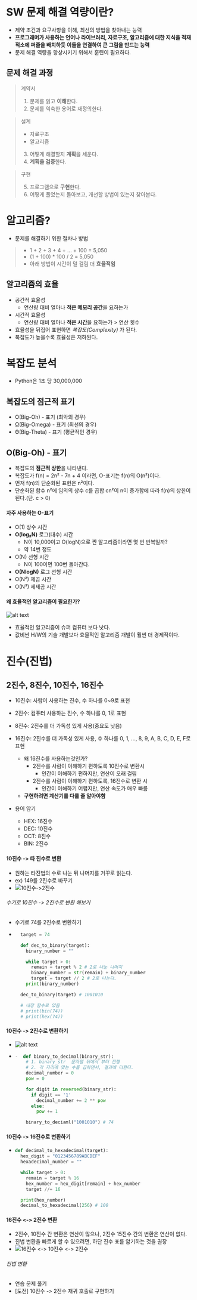 # SW 문제 해결 역량이란?
- 제약 조건과 요구사항을 이해, 최선의 방법을 찾아내는 능력
- **프로그래머가 사용하는 언어나 라이브러리, 자료구조, 알고리즘에 대한 지식을 적재적소에 퍼즐을 배치하듯 이들을 연결하여 큰 그림을 만드는 능력**
- 문제 해결 역량을 향상시키기 위해서 훈련이 필요하다.

## 문제 해결 과정
> 계약서
>1. 문제를 읽고 **이해**한다.
>2. 문제를 익숙한 용어로 재정의한다.
    
> 설계
>- 자료구조
>- 알고리즘
>3. 어떻게 해결할지 **계획**을 세운다.
>4. **계획을 검증**한다.

    
> 구현
> 
> 5. 프로그램으로 **구현**한다.
> 6. 어떻게 풀었는지 돌아보고, 개선할 방법이 있는지 찾아본다.

# 알고리즘?
- 문제를 해결하기 위한 절차나 방법
> - 1 + 2 + 3 + 4 + ... + 100 = 5,050
> - (1 + 100) * 100 / 2 = 5,050  
> - 아래 방법이 시간이 덜 걸림 더 **효율적임**
>

## 알고리즘의 효율
- 공간적 효율성
  - 연산량 대비 얼마나 **적은 메모리 공간**을 요하는가
- 시간적 효율성
  - 연산량 대비 얼마나 **적은 시간**을 요하는가 > 연산 횟수
- 효율성을 뒤집어 표현하면 *복잡도(Complexity)* 가 된다.
- 복잡도가 높을수록 효율성은 저하된다.


# 복잡도 분석
- Python은 1초 당 30,000,000
## 복잡도의 점근적 표기
- O(Big-Oh) - 표기 (최악의 경우)
- Ω(Big-Omega) - 표기 (최선의 경우)
- Θ(Big-Theta) - 표기 (평균적인 경우)

## O(Big-Oh) - 표기
- 복잡도의 **점근적 상한**을 나타낸다.
- 복잡도가 f(n) = 2n² - 7n + 4 이라면, O-표기는 f(n)의 O(n²)이다.
- 먼저 f(n)의 단순화된 표현은 n²이다.
- 단순화된 함수 n²에 임의의 상수 c를 곱합  cn²이 n이 증가함에 따라 f(n)의 상한이 된다.(단. c > 0)

#### 자주 사용하는 O-표기
- O(1) 상수 시간
- **O(log₂N)** 로그(대수) 시간
  - N이 10,000이고 O(logN)으로 짠 알고리즘이라면 몇 번 반복일까?
  - 약 14번 정도
- O(N) 선형 시간
  - N이 100이면 100번 돌아간다.
- **O(NlogN)** 로그 선형 시간
- O(N²) 제곱 시간
- O(N³) 세제곱 시간


#### 왜 효율적인 알고리즘이 필요한가?
![alt text](image.png)
- 효율적인 알고리즘이 슈퍼 컴퓨터 보다 낫다.
- 값비싼 H/W의 기술 개발보다 효율적인 알고리즘 개발이 훨씬 더 경제적이다.

# **진수(진법)**
## 2진수, 8진수, 10진수, 16진수
- 10진수: 사람이 사용하는 진수, 수 하나를 0~9로 표현
- 2진수: 컴퓨터 사용하는 진수, 수 하나를 0, 1로 표현
- 8진수: 2진수를 더 가독성 있게 사용(중요도 낮음)
- 16진수: 2진수를 더 가독성 있게 사용, 수 하나를 0, 1, ..., 8, 9, A, B, C, D, E, F로 표현
  - 왜 16진수를 사용하는것인가?
    - 2진수를 사람이 이해하기 편하도록 10진수로 변환시
      - 인간이 이해하기 편하지만, 연산이 오래 걸림
    - 2진수를 사람이 이해하기 편하도록, 16진수로 변환 시
      - 인간이 이해하기 어렵지만, 연산 속도가 매우 빠름
  - **구현하려면 계산기를 다룰 줄 알아야함**

- 용어 암기
  - HEX: 16진수
  - DEC: 10진수
  - OCT: 8진수
  - BIN: 2진수

#### 10진수 -> 타 진수로 변환
- 원하는 타진법의 수로 나눈 뒤 나머지를 거꾸로 읽는다.
- ex) 149를 2진수로 바꾸기
- ![10진수->2진수](image-1.png)

###### 수기로 10진수 -> 2진수로 변환 해보기
- 수기로 74를 2진수로 변환하기
- ```python
    target = 74

    def dec_to_binary(target):
      binary_number = ""

      while target > 0:
        remain = target % 2 # 2로 나눈 나머지
        binary_number = str(remain) + binary_number
        target = target // 2 # 2로 나눈다.
      print(binary_number)

    dec_to_binary(target) # 1001010

    # 내장 함수로 있음
    # print(bin(74))
    # print(hex(74)) 
  ```

#### 10진수 -> 2진수로 변환하기
- ![alt text](image-2.png)
- ```python
  -  def binary_to_decimal(binary_str):
      # 1. binary_str  문자열 뒤에서 부터 진행
      # 2. 각 자리에 맞는 수를 곱하면서, 결과에 더한다.
      decimal_number = 0
      pow = 0

      for digit in reversed(binary_str):
        if digit == '1'
          decimal_number += 2 ** pow
        else:
          pow += 1

      binary_to_deciaml("1001010") # 74
  ```
    

#### 10진수 -> 16진수로 변환하기
- ```python
  def decimal_to_hexadecimal(target):
    hex_digit = "0123456789ABCDEF"
    hexadecimal_number = ""

    while target > 0:
      remain = target % 16
      hex_number = hex_digit[remain] + hex_number
      target //= 16

    print(hex_number)
    decimal_to_hexadecimal(256) # 100
  ```

#### 16진수 <-> 2진수 변환
- 2진수, 10진수 간 변환은 연산이 많으나, 2진수 15진수 간의 변환은 연산이 없다.
- 진법 변환을 빠르게 할 수 있으려면, 하단 진수 표를 암기하는 것을 권장
- ![16진수 <-> 10진수 <-> 2진수](image-3.png)

###### 진법 변환
- 연습 문제 풀기
- [도전] 10진수 -> 2진수 재귀 호출로 구현하기